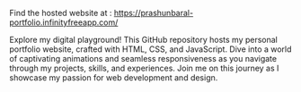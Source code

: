 Find the hosted website at : https://prashunbaral-portfolio.infinityfreeapp.com/

Explore my digital playground! This GitHub repository hosts my personal portfolio website, crafted with HTML, CSS, and JavaScript. Dive into a world of captivating animations and seamless responsiveness as you navigate through my projects, skills, and experiences. Join me on this journey as I showcase my passion for web development and design.
